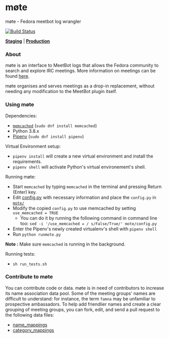 # møte
møte - Fedora meetbot log wrangler

[![Build Status](https://travis-ci.org/fedora-infra/mote.svg?branch=master)](https://travis-ci.org/fedora-infra/mote)

[__Staging__](https://meetbot.stg.fedoraproject.org) | [__Production__](https://meetbot.fedoraproject.org)

### About

møte is an interface to MeetBot logs that allows the Fedora community to search and explore IRC meetings.
More information on meetings can be found [here](https://fedoraproject.org/wiki/Meeting_channel).

møte organises and serves meetings as a drop-in replacement, without needing any modification to the MeetBot plugin itself.

### Using møte

Dependencies:
 - [`memcached`](https://memcached.org) (`sudo dnf install memcached`)
 - Python 3.8.x
 - [Pipenv](https://docs.pipenv.org/) (`sudo dnf install pipenv`)

Virtual Environment setup:
 - `pipenv install` will create a new virtual environment and install the requirements.
 - `pipenv shell` will activate Python's virtual environement's shell.

Running møte:
 - Start `memcached` by typing `memcached` in the terminal and pressing Return (Enter) key.
 - Edit [config.py](./files/config.py) with necessary information and place the `config.py` in [`mote/`](./mote)
 - Modify the copied `config.py` to use memcached by setting `use_memcached = TRUE`
   - You can do it by running the following command in command line too: `sed -i '/use_memcached = / s/False/True/' mote/config.py`
 - Enter the Pipenv's newly created virtualenv's shell with `pipenv shell`
 - Run `python runmote.py`

**Note :** Make sure `memcached` is running in the background.

Running tests:
 - `sh run_tests.sh`

### Contribute to møte

You can contribute code or data. møte is in need of contributors to increase its name association data pool.
Some of the meeting groups' names are difficult to understand: for instance, the term `famna` may be unfamiliar to prospective ambassadors. To help add friendlier names and create a clear grouping of meeting groups, you can fork, edit, and send a pull request to the following data files:

 - [name_mappings](./name_mappings.json)
 - [category_mappings](./category_mappings.json)
